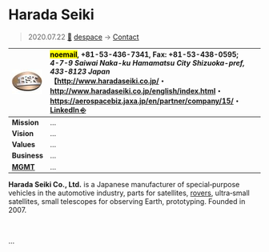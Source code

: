 # Harada Seiki
> 2020.07.22 [🚀](../../index/index.md) [despace](../index.md) → [Contact](../contact.md)

|[![](../f/con/h/harada_seiki_logo1_thumb.jpg)](../f/con/h/harada_seiki_logo1.png)|<mark>noemail</mark>, +81-53-436-7341, Fax: +81-53-438-0595;<br> *4-7-9 Saiwai Naka-ku Hamamatsu City Shizuoka-pref, 433-8123 Japan*<br> 【<http://www.haradaseiki.co.jp/>・ <http://www.haradaseiki.co.jp/english/index.html>・ <https://aerospacebiz.jaxa.jp/en/partner/company/15/>・ [LinkedIn ⎆](https://www.linkedin.com/company/原田精機株式会社/)|
|:--|:--|
|**Mission**|…|
|**Vision**|…|
|**Values**|…|
|**Business**|…|
|**[MGMT](../mgmt.md)**|…|

**Harada Seiki Co., Ltd.** is a Japanese manufacturer of special‑purpose vehicles in the automotive industry, parts for satellites, [rovers](../robot.md), ultra‑small satellites, small telescopes for observing Earth, prototyping. Founded in 2007.

<p style="page-break-after:always"> </p>

…

